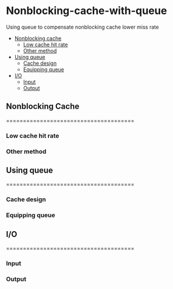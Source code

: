 # Nonblocking-cache-with-queue
Using queue to compensate nonblocking cache lower miss rate

* [Nonblocking cache](#section1)
  * [Low cache hit rate](#section11)
  * [Other method](#section12)
* [Using queue](#section2)
  * [Cache design](#section21)
  * [Equipping queue](#section22)
* [I/O](#section3)
  * [Input](#section31)
  * [Output](#section32)

## Nonblocking Cache
======================================
### Low cache hit rate
### Other method


## Using queue
======================================
### Cache design
### Equipping queue

## I/O
======================================
### Input
### Output
